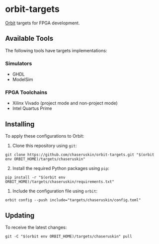 # orbit-targets

[Orbit](https://github.com/chaseruskin/orbit) targets for FPGA development.

## Available Tools

The following tools have targets implementations:

### Simulators
- GHDL
- ModelSim

### FPGA Toolchains
- Xilinx Vivado (project mode and non-project mode)
- Intel Quartus Prime

## Installing

To apply these configurations to Orbit:

1. Clone this repository using `git`:

```
git clone https://github.com/chaseruskin/orbit-targets.git "$(orbit env ORBIT_HOME)/targets/chaseruskin"
```

2. Install the required Python packages using `pip`:
```
pip install -r "$(orbit env ORBIT_HOME)/targets/chaseruskin/requirements.txt"
```

1. Include the configuration file using `orbit`:

```
orbit config --push include="targets/chaseruskin/config.toml"
```

## Updating

To receive the latest changes:

```
git -C "$(orbit env ORBIT_HOME)/targets/chaseruskin" pull
```